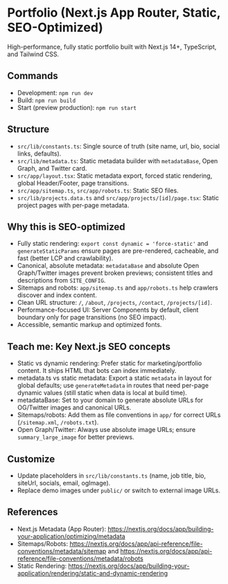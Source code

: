 # Portfolio (Next.js App Router, Static, SEO-Optimized)

High-performance, fully static portfolio built with Next.js 14+, TypeScript, and Tailwind CSS.

## Commands
- Development: `npm run dev`
- Build: `npm run build`
- Start (preview production): `npm run start`

## Structure
- `src/lib/constants.ts`: Single source of truth (site name, url, bio, social links, defaults).
- `src/lib/metadata.ts`: Static metadata builder with `metadataBase`, Open Graph, and Twitter card.
- `src/app/layout.tsx`: Static metadata export, forced static rendering, global Header/Footer, page transitions.
- `src/app/sitemap.ts`, `src/app/robots.ts`: Static SEO files.
- `src/lib/projects.data.ts` and `src/app/projects/[id]/page.tsx`: Static project pages with per-page metadata.

## Why this is SEO-optimized
- Fully static rendering: `export const dynamic = 'force-static'` and `generateStaticParams` ensure pages are pre-rendered, cacheable, and fast (better LCP and crawlability).
- Canonical, absolute metadata: `metadataBase` and absolute Open Graph/Twitter images prevent broken previews; consistent titles and descriptions from `SITE_CONFIG`.
- Sitemaps and robots: `app/sitemap.ts` and `app/robots.ts` help crawlers discover and index content.
- Clean URL structure: `/`, `/about`, `/projects`, `/contact`, `/projects/[id]`.
- Performance-focused UI: Server Components by default, client boundary only for page transitions (no SEO impact).
- Accessible, semantic markup and optimized fonts.

## Teach me: Key Next.js SEO concepts
- Static vs dynamic rendering: Prefer static for marketing/portfolio content. It ships HTML that bots can index immediately.
- metadata.ts vs static metadata: Export a static `metadata` in layout for global defaults; use `generateMetadata` in routes that need per-page dynamic values (still static when data is local at build time).
- metadataBase: Set to your domain to generate absolute URLs for OG/Twitter images and canonical URLs.
- Sitemaps/robots: Add them as file conventions in `app/` for correct URLs (`/sitemap.xml`, `/robots.txt`).
- Open Graph/Twitter: Always use absolute image URLs; ensure `summary_large_image` for better previews.

## Customize
- Update placeholders in `src/lib/constants.ts` (name, job title, bio, siteUrl, socials, email, ogImage).
- Replace demo images under `public/` or switch to external image URLs.

## References
- Next.js Metadata (App Router): https://nextjs.org/docs/app/building-your-application/optimizing/metadata
- Sitemaps/Robots: https://nextjs.org/docs/app/api-reference/file-conventions/metadata/sitemap and https://nextjs.org/docs/app/api-reference/file-conventions/metadata/robots
- Static Rendering: https://nextjs.org/docs/app/building-your-application/rendering/static-and-dynamic-rendering
